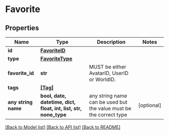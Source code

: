 # Favorite


## Properties
Name | Type | Description | Notes
------------ | ------------- | ------------- | -------------
**id** | [**FavoriteID**](FavoriteID.md) |  | 
**type** | [**FavoriteType**](FavoriteType.md) |  | 
**favorite_id** | **str** | MUST be either AvatarID, UserID or WorldID. | 
**tags** | [**[Tag]**](Tag.md) |  | 
**any string name** | **bool, date, datetime, dict, float, int, list, str, none_type** | any string name can be used but the value must be the correct type | [optional]

[[Back to Model list]](../README.md#documentation-for-models) [[Back to API list]](../README.md#documentation-for-api-endpoints) [[Back to README]](../README.md)


